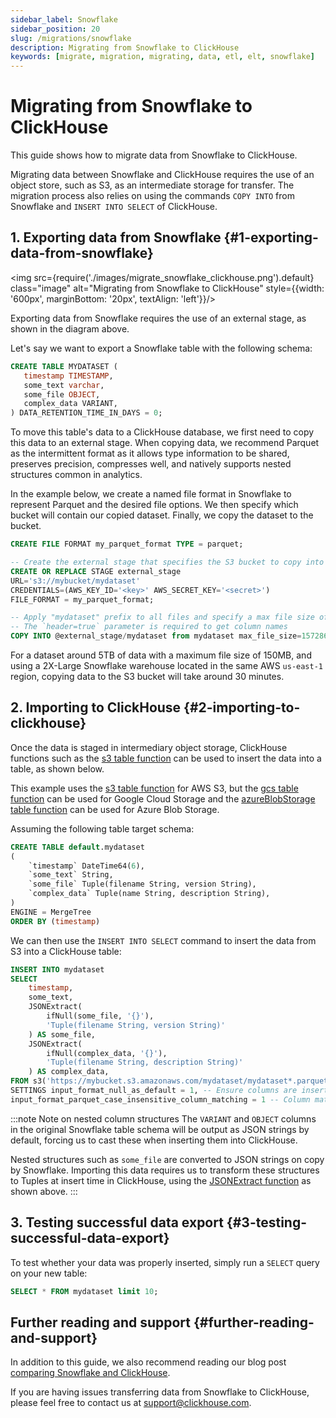 ```yaml
---
sidebar_label: Snowflake
sidebar_position: 20
slug: /migrations/snowflake
description: Migrating from Snowflake to ClickHouse
keywords: [migrate, migration, migrating, data, etl, elt, snowflake]
---
```


# Migrating from Snowflake to ClickHouse

This guide shows how to migrate data from Snowflake to ClickHouse.

Migrating data between Snowflake and ClickHouse requires the use of an object store, such as S3, as an intermediate storage for transfer. The migration process also relies on using the commands `COPY INTO` from Snowflake and `INSERT INTO SELECT` of ClickHouse.

## 1. Exporting data from Snowflake {#1-exporting-data-from-snowflake}

<img src={require('./images/migrate_snowflake_clickhouse.png').default} class="image" alt="Migrating from Snowflake to ClickHouse" style={{width: '600px', marginBottom: '20px', textAlign: 'left'}}/>

Exporting data from Snowflake requires the use of an external stage, as shown in the diagram above.

Let's say we want to export a Snowflake table with the following schema:

```sql
CREATE TABLE MYDATASET (
   timestamp TIMESTAMP,
   some_text varchar,
   some_file OBJECT,
   complex_data VARIANT,
) DATA_RETENTION_TIME_IN_DAYS = 0;
```

To move this table's data to a ClickHouse database, we first need to copy this data to an external stage. When copying data, we recommend Parquet as the intermittent format as it allows type information to be shared, preserves precision, compresses well, and natively supports nested structures common in analytics.

In the example below, we create a named file format in Snowflake to represent Parquet and the desired file options. We then specify which bucket will contain our copied dataset. Finally, we copy the dataset to the bucket.

```sql
CREATE FILE FORMAT my_parquet_format TYPE = parquet;

-- Create the external stage that specifies the S3 bucket to copy into
CREATE OR REPLACE STAGE external_stage 
URL='s3://mybucket/mydataset'
CREDENTIALS=(AWS_KEY_ID='<key>' AWS_SECRET_KEY='<secret>')
FILE_FORMAT = my_parquet_format;

-- Apply "mydataset" prefix to all files and specify a max file size of 150mb
-- The `header=true` parameter is required to get column names
COPY INTO @external_stage/mydataset from mydataset max_file_size=157286400 header=true;
```

For a dataset around 5TB of data with a maximum file size of 150MB, and using a 2X-Large Snowflake warehouse located in the same AWS `us-east-1` region, copying data to the S3 bucket will take around 30 minutes.

## 2. Importing to ClickHouse {#2-importing-to-clickhouse}

Once the data is staged in intermediary object storage, ClickHouse functions such as the [s3 table function](/sql-reference/table-functions/s3) can be used to insert the data into a table, as shown below.

This example uses the [s3 table function](/sql-reference/table-functions/s3) for AWS S3, but the [gcs table function](/sql-reference/table-functions/gcs) can be used for Google Cloud Storage and the [azureBlobStorage table function](/sql-reference/table-functions/azureBlobStorage) can be used for Azure Blob Storage.

Assuming the following table target schema:

```sql
CREATE TABLE default.mydataset
(
	`timestamp` DateTime64(6),
	`some_text` String,
	`some_file` Tuple(filename String, version String),
	`complex_data` Tuple(name String, description String),
)
ENGINE = MergeTree
ORDER BY (timestamp)
```

We can then use the `INSERT INTO SELECT` command to insert the data from S3 into a ClickHouse table:

```sql
INSERT INTO mydataset
SELECT
	timestamp,
	some_text,
	JSONExtract(
		ifNull(some_file, '{}'),
		'Tuple(filename String, version String)'
	) AS some_file,
	JSONExtract(
		ifNull(complex_data, '{}'),
		'Tuple(filename String, description String)'
	) AS complex_data,
FROM s3('https://mybucket.s3.amazonaws.com/mydataset/mydataset*.parquet')
SETTINGS input_format_null_as_default = 1, -- Ensure columns are inserted as default if values are null
input_format_parquet_case_insensitive_column_matching = 1 -- Column matching between source data and target table should be case insensitive
```

:::note Note on nested column structures
The `VARIANT` and `OBJECT` columns in the original Snowflake table schema will be output as JSON strings by default, forcing us to cast these when inserting them into ClickHouse.

Nested structures such as `some_file` are converted to JSON strings on copy by Snowflake. Importing this data requires us to transform these structures to Tuples at insert time in ClickHouse, using the [JSONExtract function](/sql-reference/functions/json-functions#jsonextractjson-indices_or_keys-return_type) as shown above.
:::

## 3. Testing successful data export {#3-testing-successful-data-export}

To test whether your data was properly inserted, simply run a `SELECT` query on your new table:

```sql
SELECT * FROM mydataset limit 10;
```

## Further reading and support {#further-reading-and-support}

In addition to this guide, we also recommend reading our blog post [comparing Snowflake and ClickHouse](https://clickhouse.com/blog/clickhouse-vs-snowflake-for-real-time-analytics-comparison-migration-guide).

If you are having issues transferring data from Snowflake to ClickHouse, please feel free to contact us at support@clickhouse.com.
